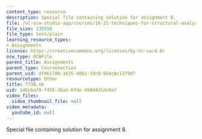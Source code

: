 ```yaml
---
content_type: resource
description: Special file containing solution for assignment 8.
file: /ol-ocw-studio-app/courses/16-21-techniques-for-structural-analysis-and-design-spring-2005/1d6cba79f4553ba56fde490d4d1dc0a7_T738.nb
file_size: 135550
file_type: text/plain
learning_resource_types:
- Assignments
license: https://creativecommons.org/licenses/by-nc-sa/4.0/
ocw_type: OCWFile
parent_title: Assignments
parent_type: CourseSection
parent_uid: df061780-1635-40b2-fdc8-954c8c1379d7
resourcetype: Other
title: T738.nb
uid: 1d6cba79-f455-3ba5-6fde-490d4d1dc0a7
video_files:
  video_thumbnail_file: null
video_metadata:
  youtube_id: null
---
```

Special file containing solution for assignment 8.
